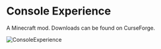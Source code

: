 # Console Experience

A Minecraft mod. Downloads can be found on CurseForge.

![ConsoleExperience](https://i.imgur.com/UYUZHFD.png)